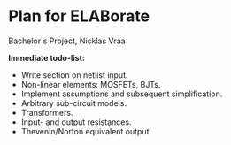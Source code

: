 # Plan for ELABorate
Bachelor's Project, Nicklas Vraa

**Immediate todo-list:**
- Write section on netlist input.
- Non-linear elements: MOSFETs, BJTs.
- Implement assumptions and subsequent simplification.
- Arbitrary sub-circuit models.
- Transformers.
- Input- and output resistances.
- Thevenin/Norton equivalent output.
